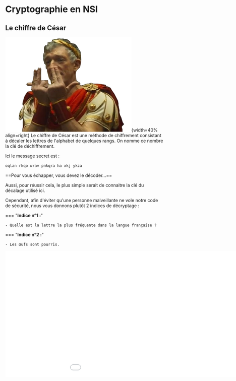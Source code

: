 
# Cryptographie en NSI

## Le chiffre de César

![jull](../images/jull.png){width=40% align=right}
Le chiffre de César est une méthode de chiffrement consistant à décaler les lettres de l'alphabet de quelques rangs. On nomme ce nombre la clé de déchiffrement.

Ici le message secret est :

```markdown
oqlan rkqo wrav pnkqra ha xkj ykza
```

==Pour vous échapper, vous devez le décoder...==

Aussi, pour réussir cela, le plus simple serait de connaitre la clé du décalage utilisé ici.

Cependant, afin d'éviter qu'une personne malveillante ne vole notre code de sécurité, nous vous donnons plutôt 2 indices de décryptage :


=== "**Indice n°1 :**"

    - Quelle est la lettre la plus fréquente dans la langue française ? 

=== "**Indice n°2 :**"
    
    - Les œufs sont pourris. 


<iframe src="../crypto.html?embed=true" width="1100" height="400" frameborder="0" allowfullscreen="allowfullscreen"></iframe>